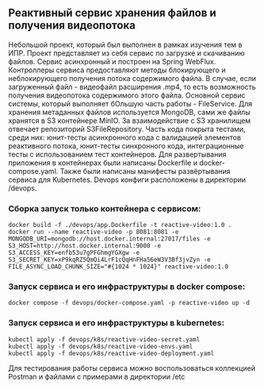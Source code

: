 ## Реактивный сервис хранения файлов и получения видеопотока

Небольшой проект, который был выполнен в рамках изучения тем в ИПР. Проект представляет из себя сервис по загрузке и скачиванию файлов. Сервис асинхронный и построен на Spring WebFlux. Контроллеры сервиса предоставляют методы блокирующего и неблокирующего получения потока содержимого файла. В случае, если загруженный файл - видеофайл расширения .mp4, то есть возможность получения видеопотока содержимого этого файла. Основной сервис системы, который выполняет бОльшую часть работы - FileService. Для хранения метаданных файлов используется MongoDB, сами же файлы хранятся в S3 контейнере MinIO. За взаимодействие с S3 хранилищем отвечает репозиторий S3FileRepository. Часть кода покрыта тестами, среди них: юнит-тесты асинхронного кода с валидацией элементов реактивного потока, юнит-тесты синхронного кода, интеграционные тесты с использованием тест контейнеров. Для развертывания приложения в контейнерах были написаны Dockerfile и docker-compose.yaml. Также были написаны манифесты развёртывания сервиса для Kubernetes. Devops конфиги расположены в директории /devops.

### Сборка запуск только контейнера с сервисом:
```
docker build -f ./devops/app.Dockerfile -t reactive-video:1.0 .
docker run --name reactive-video -p 8081:8081 -e MONGODB_URI=mongodb://host.docker.internal:27017/files -e S3_HOST=http://host.docker.internal:9000 -e S3_ACCESS_KEY=enfb53u7gPFGhmgYGXgw -e S3_SECRET_KEY=xP9kqRZ5QmQi4LrF1cQqHnFHa56eW3V3Bf3jvZyn -e FILE_ASYNC_LOAD_CHUNK_SIZE="#{1024 * 1024}" reactive-video:1.0
```

### Запуск сервиса и его инфраструктуры в docker compose:
```
docker compose -f devops/docker-compose.yaml -p reactive-video up -d
```

### Запуск сервиса и его инфраструктуры в kubernetes:
```
kubectl apply -f devops/k8s/reactive-video-secret.yaml
kubectl apply -f devops/k8s/reactive-video-envs.yaml
kubectl apply -f devops/k8s/reactive-video-deployment.yaml
```

Для тестирования работы сервиса можно воспользоваться коллекцией Postman и файлами с примерами в директории /etc